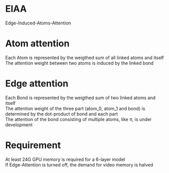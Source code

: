 # EIAA
Edge-Induced-Atoms-Attention

# Atom attention
Each Atom is represented by the weigthed sum of all linked atoms and itself  
The attention weight between two atoms is induced by the linked bond  

# Edge attention
Each Bond is represented by the weigthed sum of two linked atoms and itself  
The attention weight of the three part (atom_0, atom_1 and bond) is determined by the dot-product of bond and each part      
The attention of the bond consisting of multiple atoms, like π, is under development

# Requirement
At least 24G GPU memory is required for a 6-layer model  
If Edge-Attention is turned off, the demand for video memory is halved
